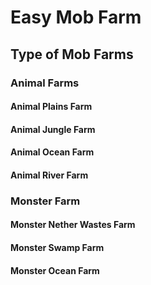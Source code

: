 # Easy Mob Farm

## Type of Mob Farms

### Animal Farms

#### Animal Plains Farm

#### Animal Jungle Farm

#### Animal Ocean Farm

#### Animal River Farm

### Monster Farm

#### Monster Nether Wastes Farm

#### Monster Swamp Farm

#### Monster Ocean Farm
